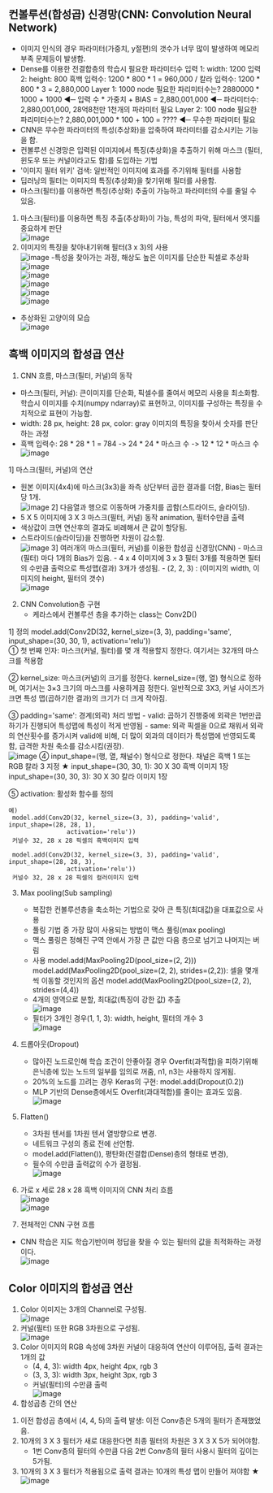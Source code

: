 ## 컨볼루션(합성곱) 신경망(CNN: Convolution Neural Network)
- 이미지 인식의 경우 파라미터(가중치, y절편)의 갯수가 너무 많이 발생하여
  메모리 부족 문제등이 발생함.
- Dense를 이용한 전결합층의 학습시 필요한 파라미터수
  입력 1: width: 1200
  입력 2: height: 800
  흑백 입력수: 1200 * 800 * 1 = 960,000 /  칼라 입력수: 1200 * 800 * 3  = 2,880,000 
  Layer 1: 1000 node
  필요한  파리미터수는? 2880000 * 1000 + 1000 ◀─ 입력 수 * 가중치 + BIAS
                              = 2,880,001,000   ◀─ 파라미터수: 2,880,001,000, 28억8천만 1천개의 파라미터 필요
  Layer 2: 100 node
  필요한  파리미터수는? 2,880,001,000 * 100 + 100 = ????      ◀─ 무수한 파라미터 필요
- CNN은 무수한 파라미터의 특성(추상화)을 압축하여 파라미터를 감소시키는 기능을 함.
- 컨볼루션 신경망은 입력된 이미지에서 특징(추상화)을 추출하기 위해 마스크 
  (필터, 윈도우 또는 커널이라고도 함)를 도입하는 기법
- '이미지 필터 위키' 검색: 일반적인 이미지에 효과를 주기위해 필터를 사용함
- 딥러닝의 필터는 이미지의 특징(추상화)을 찾기위해 필터를 사용함.
- 마스크(필터)를 이용하면 특징(추상화) 추출이 가능하고 파라미터의 수를 줄일 수 있음.

1. 마스크(필터)를 이용하면 특징 추출(추상화)이 가능, 특성의 파악, 필터에서 엣지를 중요하게 판단<br>![image](https://user-images.githubusercontent.com/84116509/164399903-fa987040-2284-4604-8b54-8fe9dd5e88f9.png)
2. 이미지의 특징을 찾아내기위해 필터(3 x 3)의 사용<br>![image](https://user-images.githubusercontent.com/84116509/164399961-c0dd6592-d6dc-4fd5-8113-cac6cb26c59d.png)
-특성을 찾아가는 과정, 해상도 높은 이미지를 단순한 픽셀로 추상화<br>![image](https://user-images.githubusercontent.com/84116509/164400036-5f3c7ad8-221b-4409-b3f5-4ed85804f7fa.png)
<br>![image](https://user-images.githubusercontent.com/84116509/164400096-b8715a07-59f0-4a5f-b7f8-43e9c142b931.png)
<br>![image](https://user-images.githubusercontent.com/84116509/164400178-580d4f62-a5a3-447a-b72f-a44d3d40224d.png)
<br>![image](https://user-images.githubusercontent.com/84116509/164400216-2fe44e58-fcb7-4885-a93e-d13c02f3f8d6.png)
<br>![image](https://user-images.githubusercontent.com/84116509/164400253-fe2930a2-c402-45f0-b2de-1ccd548cbe3a.png)
- 추상화된 고양이의 모습<br>![image](https://user-images.githubusercontent.com/84116509/164400310-9b065777-c904-411f-a786-158c0af724f4.png)

## 흑백 이미지의 합성곱 연산

1. CNN 흐름, 마스크(필터, 커널)의 동작
- 마스크(필터, 커널): 큰이미지를 단순화, 픽셀수를 줄여서 메모리 사용을 최소화함.
  학습시 이미지를 수치(numpy ndarray)로 표현하고, 이미지를 구성하는 특징을 수치적으로 표현이 가능함.
- width: 28 px, height: 28 px, color: gray 이미지의 특징을 찾아서 숫자를 판단하는 과정
- 흑백 입력수: 28 * 28 * 1 = 784 -> 24 * 24 * 마스크 수 -> 12 * 12 * 마스크 수<br>![image](https://user-images.githubusercontent.com/84116509/164400458-9837346b-8a15-476b-a83d-2dd3a3dd3d41.png)

1] 마스크(필터, 커널)의 연산
   - 원본 이미지(4x4)에 마스크(3x3)을 좌측 상단부터 곱한 결과를 더함, Bias는 필터당 1개.<br>![image](https://user-images.githubusercontent.com/84116509/164400600-a96e831a-5a82-44ed-a77f-9fdd7707f8db.png)
2] 다음열과 행으로 이동하며 가중치를 곱함(스트라이드, 슬라이딩).
   - 5 X 5 이미지에 3 X 3 마스크(필터, 커널) 동작 animation, 필터수만큼 출력
   - 색상값이 크면 연산후의 결과도 비례해서 큰 값이 할당됨.
   - 스트라이드(슬라이딩)을 진행하면 차원이 감소함.<br>![image](https://user-images.githubusercontent.com/84116509/164400726-8264f67a-4715-442a-ac30-0f44955a7657.png)
3] 여러개의 마스크(필터, 커널)를 이용한 합성곱 신경망(CNN)
    - 마스크(필터) 마다 1개의 Bias가 있음.
    - 4 x 4 이미지에 3 x 3 필터 3개를 적용하면 필터의 수만큼 출력으로 특성맵(결과) 3개가 생성됨.
    - (2, 2, 3) : (이미지의  width, 이미지의 height, 필터의 갯수)<br>![image](https://user-images.githubusercontent.com/84116509/164400832-a48e484b-2c18-47da-a9d4-c94196a7b7be.png)
2. CNN Convolution층 구현
   - 케라스에서 컨볼루션 층을 추가하는 class는 Conv2D()

1] 정의
   model.add(Conv2D(32, kernel_size=(3, 3), padding='same', input_shape=(30, 30, 1), activation='relu'))     
   ① 첫 번째 인자: 마스크(커널, 필터)를 몇 개 적용할지 정한다. 여기서는 32개의 마스크를 적용함

   ② kernel_size: 마스크(커널)의 크기를 정한다.
       kernel_size=(행, 열) 형식으로 정하며, 여기서는 3×3 크기의 마스크를 사용하게끔 정한다.
       일반적으로 3X3, 커널 사이즈가 크면 특성 맵(곱하기한 결과)의 크기가 더 크게 작아짐.

   ③ padding='same': 경계(외곽) 처리 방법
       - valid: 곱하기 진행중에 외곽은 1번만곱하기가 진행되어 특성맵에 특성이 적게 반영됨
       - same: 외곽 픽셀을 0으로 채워서 외곽의 연산횟수를 증가시켜 valid에 비해, 더 많이
                 외과의 데이터가 특성맵에 반영되도록 함, 급격한 차원 축소를 감소시킴(권장). <br>![image](https://user-images.githubusercontent.com/84116509/164400954-a4d397c7-62c4-4572-83a7-2915fdc1b739.png)
   ④ input_shape=(행, 열, 채널수) 형식으로 정한다. 채널은 흑백 1 또는 RGB 칼라 3 지정 ★
        input_shape=(30, 30, 1): 30 X 30 흑백 이미지 1장
        input_shape=(30, 30, 3): 30 X 30 칼라 이미지 1장

   ⑤ activation: 활성화 함수를 정의

    예)
     model.add(Conv2D(32, kernel_size=(3, 3), padding='valid', input_shape=(28, 28, 1),
                    activation='relu'))
     커널수 32, 28 x 28 픽셀의 흑백이미지 입력

     model.add(Conv2D(32, kernel_size=(3, 3), padding='valid', input_shape=(28, 28, 3),
                    activation='relu'))
     커널수 32, 28 x 28 픽셀의 컬러이미지 입력
  
   
3. Max pooling(Sub sampling)
   - 복잡한 컨볼루션층을 축소하는 기법으로 갖아 큰 특징(최대값)을 대표값으로 사용
   - 풀링 기법 중 가장 많이 사용되는 방법이 맥스 풀링(max pooling)
   - 맥스 풀링은 정해진 구역 안에서 가장 큰 값만 다음 층으로 넘기고 나머지는 버림
   - 사용
     model.add(MaxPooling2D(pool_size=(2, 2))) 
     model.add(MaxPooling2D(pool_size=(2, 2), strides=(2,2)): 셀을 몇개씩 이동할 것인지의 옵션
     model.add(MaxPooling2D(pool_size=(2, 2), strides=(4,4))
   - 4개의 영역으로 분할, 최대값(특징이 강한 값) 추출 <br>![image](https://user-images.githubusercontent.com/84116509/164401375-48faa9ea-4152-4321-b343-78c6bec396f3.png)
   - 필터가 3개인 경우(1, 1, 3): width, height, 필터의 개수 3 <br>![image](https://user-images.githubusercontent.com/84116509/164401526-222e15e7-168f-4e65-a6bf-87c337d933e1.png)

4. 드롭아웃(Dropout)
   - 많아진 노드로인해 학습 조건이 안좋아질 경우 Overfit(과적합)을 피하기위해
     은닉층에 있는 노드의 일부를 임의로 꺼줌, n1, n3는 사용하지 않게됨.
   - 20%의 노드를 끄려는 경우 Keras의 구현: model.add(Dropout(0.2))
   - MLP 기반의 Dense층에서도 Overfit(과대적합)를 줄이는 효과도 있음.  <br>![image](https://user-images.githubusercontent.com/84116509/164401605-985f7824-f536-40a1-ad49-2ea1c13dd458.png)
5. Flatten()
   - 3차원 텐서를 1차원 텐서 열방향으로 변경.
   - 네트워크 구성의 종료 전에 선언함.
   - model.add(Flatten()), 평탄화(전결합(Dense)층의 형태로 변경),
   - 필수의 수만큼 출력값의 수가 결정됨.<br>![image](https://user-images.githubusercontent.com/84116509/164401698-efec9ea2-7caf-46c8-9ba8-ffde4023863a.png)
6. 가로 x 세로 28 x 28 흑백 이미지의 CNN 처리 흐름<br>![image](https://user-images.githubusercontent.com/84116509/164401906-013a53bb-c5d3-4433-b6ba-1040ecefbf4f.png)
<br>![image](https://user-images.githubusercontent.com/84116509/164401947-6a175ed5-3527-446a-b8e8-a1057362098b.png)

7. 전체적인 CNN 구현 흐름
- CNN 학습은 지도 학습기반이며 정답을 찾을 수 있는 필터의 값을 최적화하는 과정이다. <br>![image](https://user-images.githubusercontent.com/84116509/164402020-33b3a3ed-2cfd-43a8-8c0b-b0066ff85027.png)

## Color 이미지의 합성곱 연산

1. Color 이미지는 3개의 Channel로 구성됨.<br>![image](https://user-images.githubusercontent.com/84116509/164402106-01bc3f32-405c-48c9-b95e-137bf7222e39.png)
2. 커널(필터) 또한 RGB 3차원으로 구성됨. <br>![image](https://user-images.githubusercontent.com/84116509/164402201-b21013d5-99f2-4c7d-b016-d7aa176e6412.png)
3. Color 이미지의 RGB 속성에 3차원 커널이 대응하여 연산이 이루어짐, 출력 결과는 1개의 값
   - (4, 4, 3): width 4px, height 4px, rgb 3
   - (3, 3, 3): width 3px, height 3px, rgb 3
   - 커널(필터)의 수만큼 출력<br>![image](https://user-images.githubusercontent.com/84116509/164402288-5ed888f9-f862-4fba-ba63-6281f26c5bbd.png)
4. 합성곱층 간의 연산
1) 이전 합성곱 층에서 (4, 4, 5)의 출력 발생: 이전 Conv층은 5개의 필터가 존재했었음.
2) 10개의 3 X 3 필터가 새로 대응한다면 최종 필터의 차원은 3 X 3 X 5가 되어야함.
    - 1번 Conv층의 필터의 수만큼 다음 2번 Conv층의 필터 사용시 필터의 깊이는 5가됨.
3) 10개의 3 X 3 필터가 적용됨으로 출력 결과는 10개의 특성 맵이 만들어 져야함 ★ <br>![image](https://user-images.githubusercontent.com/84116509/164402379-154cdb1d-8b33-4d91-b916-1a07cb1d1e4e.png)
